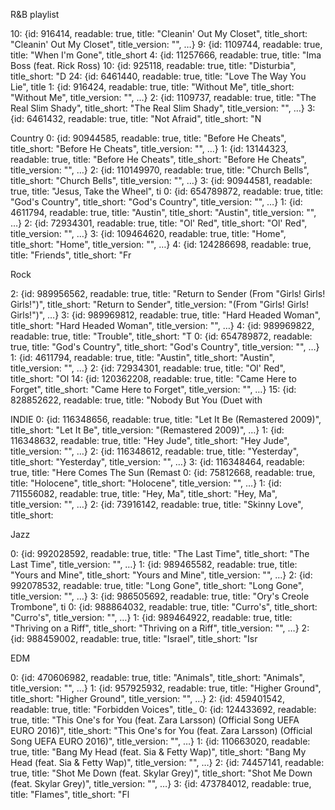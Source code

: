R&B playlist

10: {id: 916414, readable: true, title: "Cleanin' Out My Closet", title_short: "Cleanin' Out My Closet", title_version: "", …}
9: {id: 1109744, readable: true, title: "When I'm Gone", title_short
4: {id: 11257666, readable: true, title: "Ima Boss (feat. Rick Ross)
10: {id: 925118, readable: true, title: "Disturbia", title_short: "D
24: {id: 6461440, readable: true, title: "Love The Way You Lie", title
1: {id: 916424, readable: true, title: "Without Me", title_short: "Without Me", title_version: "", …}
2: {id: 1109737, readable: true, title: "The Real Slim Shady", title_short: "The Real Slim Shady", title_version: "", …}
3: {id: 6461432, readable: true, title: "Not Afraid", title_short: "N


Country
0: {id: 90944585, readable: true, title: "Before He Cheats", title_short: "Before He Cheats", title_version: "", …}
1: {id: 13144323, readable: true, title: "Before He Cheats", title_short: "Before He Cheats", title_version: "", …}
2: {id: 110149970, readable: true, title: "Church Bells", title_short: "Church Bells", title_version: "", …}
3: {id: 90944581, readable: true, title: "Jesus, Take the Wheel", ti
0: {id: 654789872, readable: true, title: "God's Country", title_short: "God's Country", title_version: "", …}
1: {id: 4611794, readable: true, title: "Austin", title_short: "Austin", title_version: "", …}
2: {id: 72934301, readable: true, title: "Ol' Red", title_short: "Ol' Red", title_version: "", …}
3: {id: 109464620, readable: true, title: "Home", title_short: "Home", title_version: "", …}
4: {id: 124286698, readable: true, title: "Friends", title_short: "Fr


Rock

2: {id: 989956562, readable: true, title: "Return to Sender (From "Girls! Girls! Girls!")", title_short: "Return to Sender", title_version: "(From "Girls! Girls! Girls!")", …}
3: {id: 989969812, readable: true, title: "Hard Headed Woman", title_short: "Hard Headed Woman", title_version: "", …}
4: {id: 989969822, readable: true, title: "Trouble", title_short: "T
0: {id: 654789872, readable: true, title: "God's Country", title_short: "God's Country", title_version: "", …}
1: {id: 4611794, readable: true, title: "Austin", title_short: "Austin", title_version: "", …}
2: {id: 72934301, readable: true, title: "Ol' Red", title_short: "Ol
14: {id: 120362208, readable: true, title: "Came Here to Forget", title_short: "Came Here to Forget", title_version: "", …}
15: {id: 828852622, readable: true, title: "Nobody But You (Duet with


INDIE
0: {id: 116348656, readable: true, title: "Let It Be (Remastered 2009)", title_short: "Let It Be", title_version: "(Remastered 2009)", …}
1: {id: 116348632, readable: true, title: "Hey Jude", title_short: "Hey Jude", title_version: "", …}
2: {id: 116348612, readable: true, title: "Yesterday", title_short: "Yesterday", title_version: "", …}
3: {id: 116348464, readable: true, title: "Here Comes The Sun (Remast
0: {id: 75812668, readable: true, title: "Holocene", title_short: "Holocene", title_version: "", …}
1: {id: 711556082, readable: true, title: "Hey, Ma", title_short: "Hey, Ma", title_version: "", …}
2: {id: 73916142, readable: true, title: "Skinny Love", title_short: 

Jazz

0: {id: 992028592, readable: true, title: "The Last Time", title_short: "The Last Time", title_version: "", …}
1: {id: 989465582, readable: true, title: "Yours and Mine", title_short: "Yours and Mine", title_version: "", …}
2: {id: 992078532, readable: true, title: "Long Gone", title_short: "Long Gone", title_version: "", …}
3: {id: 986505692, readable: true, title: "Ory's Creole Trombone", ti
0: {id: 988864032, readable: true, title: "Curro's", title_short: "Curro's", title_version: "", …}
1: {id: 989464922, readable: true, title: "Thriving on a Riff", title_short: "Thriving on a Riff", title_version: "", …}
2: {id: 988459002, readable: true, title: "Israel", title_short: "Isr

EDM

0: {id: 470606982, readable: true, title: "Animals", title_short: "Animals", title_version: "", …}
1: {id: 957925932, readable: true, title: "Higher Ground", title_short: "Higher Ground", title_version: "", …}
2: {id: 459401542, readable: true, title: "Forbidden Voices", title_
0: {id: 124433692, readable: true, title: "This One's for You (feat. Zara Larsson) (Official Song UEFA EURO 2016)", title_short: "This One's for You (feat. Zara Larsson) (Official Song UEFA EURO 2016)", title_version: "", …}
1: {id: 110663020, readable: true, title: "Bang My Head (feat. Sia & Fetty Wap)", title_short: "Bang My Head (feat. Sia & Fetty Wap)", title_version: "", …}
2: {id: 74457141, readable: true, title: "Shot Me Down (feat. Skylar Grey)", title_short: "Shot Me Down (feat. Skylar Grey)", title_version: "", …}
3: {id: 473784012, readable: true, title: "Flames", title_short: "Fl